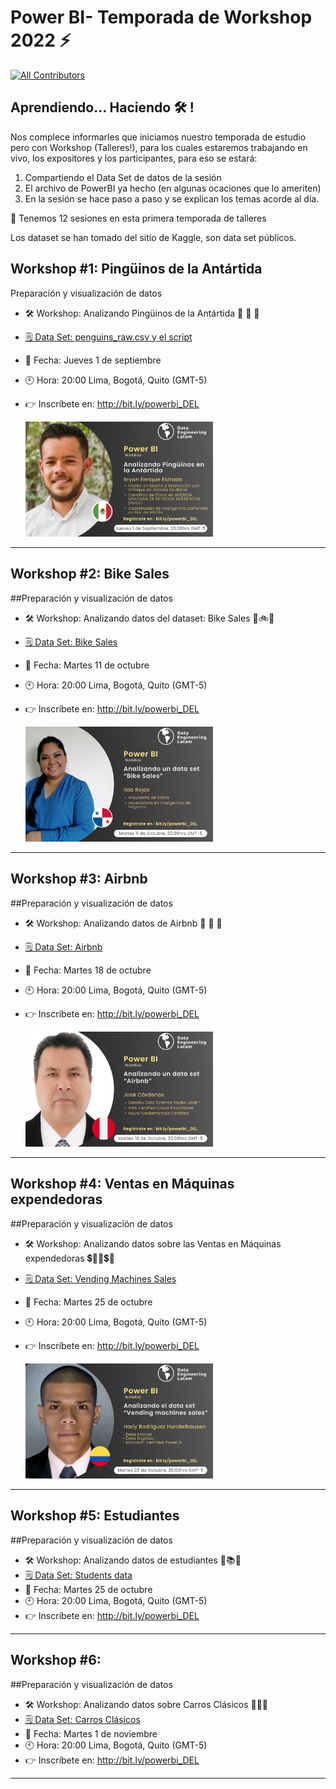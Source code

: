 # Power BI- Temporada de Workshop 2022 ⚡️
 [![All Contributors](https://img.shields.io/badge/all_contributors-4-orange.svg?style=flat-square)](#contributors)

## Aprendiendo... Haciendo 🛠️ !

Nos complece informarles que iniciamos nuestro temporada de estudio pero con Workshop (Talleres!), para los cuales estaremos trabajando en vivo, los expositores y los participantes, para eso se estará:
1. Compartiendo el Data Set de datos de la sesión
2. El archivo de PowerBI ya hecho (en algunas ocaciones que lo ameriten)
3. En la sesión se hace paso a paso y se explican los temas acorde al día. 

<!--

![Image text](https://github.com/DataEngineering-LATAM/PowerBi-StudyClub/blob/main/Temporada%20-%20Workshop2022/images/power%20bi.PNG)
-->

📢 Tenemos 12 sesiones en esta primera temporada de talleres

Los dataset se han tomado del sitio de Kaggle, son data set públicos. 

## Workshop #1: Pingüinos de la Antártida
Preparación y visualización de datos

* 🛠️ Workshop:  Analizando Pingüinos de la Antártida 🐧 🐧 🐧 
* [🗒️ Data Set: penguins_raw.csv y el script ](https://github.com/DataEngineering-LATAM/PowerBi-StudyClub/tree/main/Temporada%20-%20Workshop2022/Workshop%201:%20Analizando%20Ping%C3%BCinos%20de%20la%20Ant%C3%A1rtida 'penguins_raw.csv')
* 📅 Fecha: Jueves 1 de septiembre
* 🕙 Hora: 20:00 Lima, Bogotá, Quito (GMT-5)
* 👉 Inscríbete en: http://bit.ly/powerbi_DEL

  <img src="https://github.com/DataEngineering-LATAM/PowerBi-StudyClub/blob/main/Temporada%20-%20Workshop2022/images/workshop_1.png" width="300">

---


## Workshop #2:  Bike Sales
##Preparación y visualización de datos

* 🛠️ Workshop: Analizando datos del dataset: Bike Sales 🚴🚲🚴
* [🗒️ Data Set: Bike Sales ](https://github.com/DataEngineering-LATAM/PowerBi-StudyClub/tree/main/Temporada%20-%20Workshop2022/Workshop%202:%20Analizando%20Datos%20de%20Ventas%20de%20Bicicletas 'bike_sales.csv')
* 📅 Fecha: Martes 11 de octubre 
* 🕙 Hora: 20:00 Lima, Bogotá, Quito (GMT-5)
* 👉 Inscríbete en: http://bit.ly/powerbi_DEL

  <img src="https://github.com/DataEngineering-LATAM/PowerBi-StudyClub/blob/main/Temporada%20-%20Workshop2022/images/Workshop_2.png" width="300">

---

## Workshop #3: Airbnb
##Preparación y visualización de datos

* 🛠️ Workshop: Analizando datos de Airbnb  🕌 🏰 🏩
* [🗒️ Data Set: Airbnb ](https://github.com/DataEngineering-LATAM/PowerBi-StudyClub/tree/main/Temporada%20-%20Workshop2022/Workshop%203:%20Analizando%20datos%20de%20Airbnb ' airbnb.csv')
* 📅 Fecha: Martes 18 de octubre
* 🕙 Hora: 20:00 Lima, Bogotá, Quito (GMT-5)
* 👉 Inscríbete en: http://bit.ly/powerbi_DEL

  <img src="https://github.com/DataEngineering-LATAM/PowerBi-StudyClub/blob/main/Temporada%20-%20Workshop2022/images/Airbnb.png" width="300">

---

## Workshop #4: Ventas en Máquinas expendedoras
##Preparación y visualización de datos

* 🛠️ Workshop: Analizando datos sobre las Ventas en Máquinas expendedoras  💲🍬🍫💲🍪
* [🗒️ Data Set: Vending Machines Sales ](https://github.com/DataEngineering-LATAM/PowerBi-StudyClub/tree/main/Temporada%20-%20Workshop2022/Workshop%204:%20Analizando%20datos%20de%20Vending%20Machines%20Sales 'Vending Machines Sales')
* 📅 Fecha: Martes 25 de octubre
* 🕙 Hora: 20:00 Lima, Bogotá, Quito (GMT-5)
* 👉 Inscríbete en: http://bit.ly/powerbi_DEL

  <img src="https://github.com/DataEngineering-LATAM/PowerBi-StudyClub/blob/main/Temporada%20-%20Workshop2022/images/Vending%20Machines%20Sales.png" width="300">
---

## Workshop #5: Estudiantes
##Preparación y visualización de datos 

* 🛠️ Workshop: Analizando datos de estudiantes 👲📚📘
* [🗒️ Data Set: Students data ](https://github.com/DataEngineering-LATAM/PowerBi-StudyClub/tree/main/Temporada%20-%20Workshop2022/Workshop%205:%20Analizando%20datos%20de%20Estudiantes 'Students data.csv')
* 📅 Fecha: Martes 25 de octubre
* 🕙 Hora: 20:00 Lima, Bogotá, Quito (GMT-5)
* 👉 Inscríbete en: http://bit.ly/powerbi_DEL

---

## Workshop #6: 
##Preparación y visualización de datos

* 🛠️ Workshop:  Analizando datos sobre Carros Clásicos  🚙🚗🚙 
* [🗒️ Data Set: Carros Clásicos ](https://github.com/DataEngineering-LATAM/PowerBi-StudyClub/tree/main/Temporada%20-%20Workshop2022/Workshop%206:%20Analizando%20datos%20de%20Carros%20Cl%C3%A1sicos 'cars.csv')
* 📅 Fecha: Martes 1 de noviembre
* 🕙 Hora: 20:00 Lima, Bogotá, Quito (GMT-5)
* 👉 Inscríbete en: http://bit.ly/powerbi_DEL

---
<!--

🚴 🕌 🏰 🏩 🚲 🚙 🚗 ⛷️ 🏌️ 🤼 💍 🚀 🚀 📊 📉 📈 🗓️ 💲 💹 📊 🕯️ 💡 🚍 💎 🚿 📞 👲 📚 📙 📘 🍽️ 🍜 🍲
## Workshop #6: 
##Preparación y visualización de datos sobre el Dataset: Cosas en Reddit


## Workshop #7: 
##Preparación y visualización de datos sobre el Dataset: Financiación Startups 

## Workshop #8: 
##Preparación y visualización de datos sobre el Dataset: xxxx

## Workshop #4: 
##Preparación y visualización de datos sobre el Dataset: Precios de diamantes

* 🛠️ Workshop: Analizando datos sobre Precios de Diamantes 💎💲💎
* [🗒️ Data Set: Diamonds Prices 2022 ](https://github.com/DataEngineering-LATAM/PowerBi-StudyClub/tree/main/Temporada%20-%20Workshop2022/Workshop%204:%20Analizando%20datos%20de%20Diamantes 'Diamonds Prices2022.csv')
* 📅 Fecha: Martes 18 de octubre
* 🕙 Hora: 20:00 Lima, Bogotá, Quito (GMT-5)
* 👉 Inscríbete en: http://bit.ly/powerbi_DEL


-->

<!--

🐤 🚀 ⏱️ 📚 🛠️ 🕛 💬 📃 💡 📧 📊 📉 📈 📌 📍 🗓️ 🗓️ 📆 📢 🔔 🎶 ✔️ ☑️ ✅ 🔵 🔴 ⚫️ 🔹 🔺 🔻 🔥 💻 

-->
